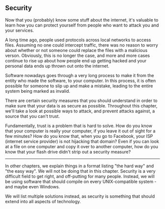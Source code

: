 ## Security

Now that you (probably) know some stuff about the internet, it's valuable to
learn how you can protect yourself from people who want to attack you and your
services.

A long time ago, people used protocols across local networks to access files.
Assuming no one could intercept traffic, there was no reason to worry about
whether or not someone could replace the files with a malicious verson.
Obviously, this is no longer the case, and more and more cases continue to rise
up about how people end up getting hacked and your personal data ends up thrown
out onto the internet.

Software nowadays goes through a very long process to make it from the entity
who made the software, to your computer. In this process, it is often possible
for someone to slip up and make a mistake, leading to the entire system being
marked as invalid.

There are certain security measures that you should understand in order to make
sure that your data is as secure as possible. Throughout this chapter, we'll
take a look at possible ways to attack, and prevent attacks against, a source
that you can't trust.

Fundamentally, trust is a problem that is hard to solve. How do you know that
your computer is really your computer, if you leave it out of sight for a few
minutes? How do you know that, when you go to Facebook, your ISP (internet
service provider) is not hijacking that domain? Even if you can look at a file
on one computer and copy it over to another computer, how do you know that your
flash drive didn't strip out a security measure?

---

In other chapters, we explain things in a format listing "the hard way" and
"the easy way". We will not be doing that in this chapter. Security is a very
difficult field to get right, and off-putting for many people. Instead, we will
be using software that should compile on every UNIX-compatible system - and
maybe even Windows.

We will list multiple solutions instead, as security is something that should
extend into all aspects of technology.
